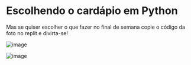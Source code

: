 # Escolhendo o cardápio em Python

Mas se quiser escolher o que fazer no final de semana copie o código da foto no replit e divirta-se!


![image](https://user-images.githubusercontent.com/99774430/170848688-9da61dbe-cc6d-4b63-b4b8-2d9b78ccdc36.png)



![image](https://user-images.githubusercontent.com/99774430/170847343-85777d65-b55c-4a13-b56e-8d00d7693dd2.png)
